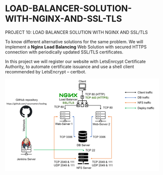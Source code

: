 # LOAD-BALANCER-SOLUTION-WITH-NGINX-AND-SSL-TLS
PROJECT 10: LOAD BALANCER SOLUTION WITH NGINX AND SSL/TLS

To know different alternative solutions for the same problem. We will implement a **Nginx Load Balancing** Web Solution with secured HTTPS connection with periodically updated SSL/TLS certificates.

In this project we will register our website with LetsEnrcypt Certificate Authority, to automate certificate issuance and use a shell client recommended by LetsEncrypt – certbot.

![Markdown Logo](https://raw.githubusercontent.com/hectorproko/LOAD-BALANCER-SOLUTION-WITH-NGINX-AND-SSL-TLS/main/images/architecture.png)
